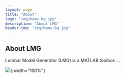 ```yaml
---
layout: page
title: "About"
logo: "img/home-bg.jpg"
description: "About LMG"
header-img: "img/home-bg.jpg"
---
```


## About LMG
Lumbar Model Generator (LMG) is a MATLAB toolbox ...

![](/img/overview.png){:width="100%"}   
